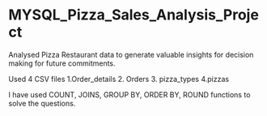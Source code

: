 # MYSQL_Pizza_Sales_Analysis_Project

Analysed Pizza Restaurant data to generate valuable insights for decision making for future commitments.

Used 4 CSV files 
1.Order_details
2. Orders
3. pizza_types
4.pizzas

I have used COUNT, JOINS, GROUP BY, ORDER BY, ROUND functions to solve the questions.
